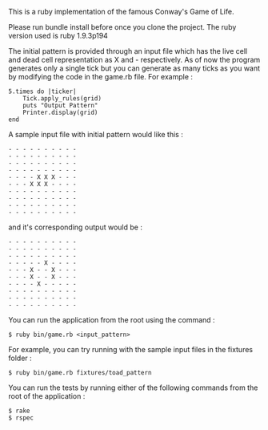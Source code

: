 This is a ruby implementation of the famous Conway's Game of Life.

Please run bundle install before once you clone the project. The ruby version used is ruby 1.9.3p194

The initial pattern is provided through an input file which has the live cell and dead cell representation as X and - respectively. As of now the program generates only a single tick but you can generate as many ticks as you want by modifying the code in the game.rb file. For example :

	5.times do |ticker|
		Tick.apply_rules(grid)
		puts "Output Pattern"
		Printer.display(grid)
	end

A sample input file with initial pattern would like this :

    - - - - - - - - - - 
    - - - - - - - - - - 
    - - - - - - - - - - 
    - - - - - - - - - - 
    - - - - X X X - - - 
    - - - X X X - - - - 
    - - - - - - - - - - 
    - - - - - - - - - - 
    - - - - - - - - - - 
    - - - - - - - - - -

and it's corresponding output would be :

    - - - - - - - - - -
    - - - - - - - - - - 
    - - - - - - - - - - 
    - - - - - X - - - - 
    - - - X - - X - - - 
    - - - X - - X - - - 
    - - - - X - - - - - 
    - - - - - - - - - - 
    - - - - - - - - - - 
    - - - - - - - - - - 

You can run the application from the root using the command :

    $ ruby bin/game.rb <input_pattern>

For example, you can try running with the sample input files in the fixtures folder :

    $ ruby bin/game.rb fixtures/toad_pattern

You can run the tests by running either of the following commands from the root of the application :

    $ rake 
    $ rspec
